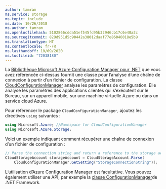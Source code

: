 ```yaml
---
author: tamram
ms.service: storage
ms.topic: include
ms.date: 10/26/2018
ms.author: tamram
ms.openlocfilehash: 5102866cdda51ef545fd95b32946cb17c6e40a3c
ms.sourcegitcommit: 829d951d5c90442a38012daaf77e86046018e5b9
ms.translationtype: HT
ms.contentlocale: fr-FR
ms.lasthandoff: 10/09/2020
ms.locfileid: "72038180"
---
```

La [Bibliothèque Microsoft Azure Configuration Manager pour .NET](https://www.nuget.org/packages/Microsoft.Azure.ConfigurationManager/) que vous avez référencée ci-dessus fournit une classe pour l’analyse d’une chaîne de connexion à partir d’un fichier de configuration. La classe [CloudConfigurationManager](https://msdn.microsoft.com/library/azure/mt634650.aspx) analyse les paramètres de configuration. Elle analyse les paramètres des applications clientes qui s’exécutent sur le Bureau, sur un appareil mobile, sur une machine virtuelle Azure ou dans un service cloud Azure.

Pour référencer le package `CloudConfigurationManager`, ajoutez les directives `using` suivantes :

```csharp
using Microsoft.Azure; //Namespace for CloudConfigurationManager
using Microsoft.Azure.Storage;
```

Voici un exemple indiquant comment récupérer une chaîne de connexion d’un fichier de configuration :

```csharp
// Parse the connection string and return a reference to the storage account.
CloudStorageAccount storageAccount = CloudStorageAccount.Parse(
    CloudConfigurationManager.GetSetting("StorageConnectionString"));
```

L’utilisation d’Azure Configuration Manager est facultative. Vous pouvez également utiliser une API, par exemple la [classe ConfigurationManager](/dotnet/api/system.configuration.configurationmanager)de .NET Framework.
